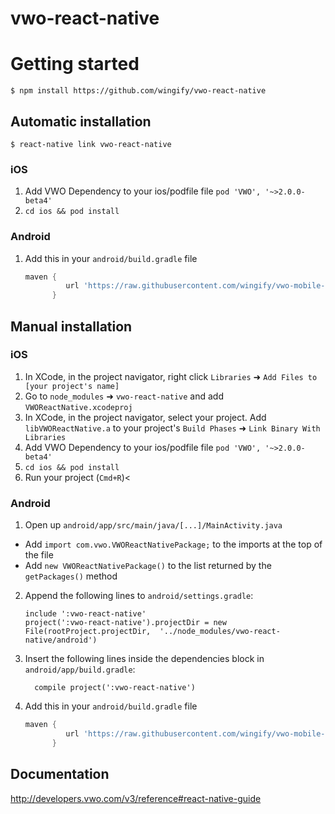 
# vwo-react-native

# Getting started

`$ npm install https://github.com/wingify/vwo-react-native`

## Automatic installation

`$ react-native link vwo-react-native`

### iOS
1. Add VWO Dependency to your ios/podfile file `pod 'VWO', '~>2.0.0-beta4'`
2. `cd ios && pod install`

### Android
1. Add this in your `android/build.gradle` file
   ```groovy
   maven {
            url 'https://raw.githubusercontent.com/wingify/vwo-mobile-android/hybrid/‘
         }
   ```

## Manual installation


### iOS

1. In XCode, in the project navigator, right click `Libraries` ➜ `Add Files to [your project's name]`
2. Go to `node_modules` ➜ `vwo-react-native` and add `VWOReactNative.xcodeproj`
3. In XCode, in the project navigator, select your project. Add `libVWOReactNative.a` to your project's `Build Phases` ➜ `Link Binary With Libraries`
4. Add VWO Dependency to your ios/podfile file `pod 'VWO', '~>2.0.0-beta4'`
5. `cd ios && pod install`
6. Run your project (`Cmd+R`)<

### Android

1. Open up `android/app/src/main/java/[...]/MainActivity.java`
  - Add `import com.vwo.VWOReactNativePackage;` to the imports at the top of the file
  - Add `new VWOReactNativePackage()` to the list returned by the `getPackages()` method
2. Append the following lines to `android/settings.gradle`:
  	```
  	include ':vwo-react-native'
  	project(':vwo-react-native').projectDir = new File(rootProject.projectDir, 	'../node_modules/vwo-react-native/android')
  	```
3. Insert the following lines inside the dependencies block in `android/app/build.gradle`:
  	```
      compile project(':vwo-react-native')
  	```
4. Add this in your `android/build.gradle` file
   ```groovy
   maven {
            url 'https://raw.githubusercontent.com/wingify/vwo-mobile-android/hybrid/‘
         }
   ```


## Documentation

http://developers.vwo.com/v3/reference#react-native-guide
